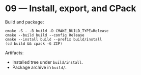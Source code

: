 # 09 — Install, export, and CPack

Build and package:

```
cmake -S . -B build -D CMAKE_BUILD_TYPE=Release
cmake --build build --config Release
cmake --install build --prefix build/install
(cd build && cpack -G ZIP)
```

Artifacts:
- Installed tree under `build/install`.
- Package archive in `build/`.

